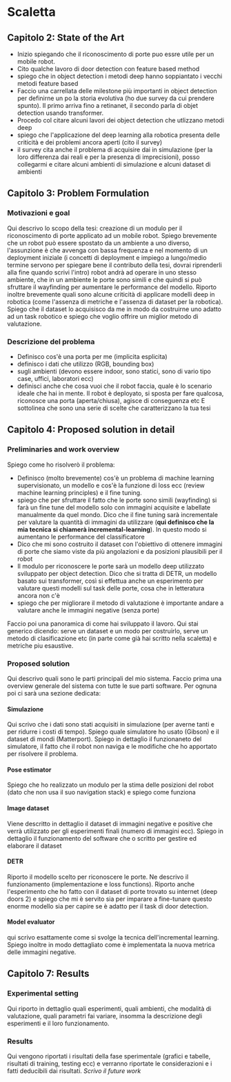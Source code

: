 # Scaletta

## Capitolo 2: State of the Art

* Inizio spiegando che il riconoscimento di porte puo essre utile per un mobile robot.
* Cito qualche lavoro di door detection con feature based method
* spiego che in object detection i metodi deep hanno soppiantato i vecchi metodi feature based
* Faccio una carrellata delle milestone più importanti in object detection per definirne un po la storia evolutiva (ho due survey da cui prendere spunto). Il primo arriva fino a retinanet, il secondo parla di objet detection usando transformer.
* Procedo col citare alcuni lavori dei object detection che utlizzano metodi deep
* spiego che l'applicazione del deep learning alla robotica presenta delle criticità e dei problemi ancora aperti (cito il survey)
* il survey cita anche il problema di acquisire dai in simulazione (per la loro differenza dai reali e per la presenza di imprecisioni), posso collegarmi e citare alcuni ambienti di simulazione e alcuni dataset di ambienti

## Capitolo 3: Problem Formulation 

### Motivazioni e goal

Qui descrivo lo scopo della tesi: creazione di un modulo per il riconoscimento di porte applicato ad un mobile robot. Spiego brevemente che un robot può essere spostato da un ambiente a uno diverso, l'assunzione è che avvenga con bassa frequenza e nel momento di un deployment iniziale (i concetti di deployment e impiego a lungo/medio termine servono per spiegare bene il contributo della tesi, dovrai riprenderli alla fine quando scrivi l'intro) robot andrà ad operare in uno stesso ambiente, che in un ambiente le porte sono simili e che quindi si può sfruttare il wayfinding per aumentare le performance del modello. Riporto inoltre brevemente quali sono alcune criticità di applicare modelli deep in robotica (come l'assenza di metriche e l'assenza di dataset per la robotica). Spiego che il dataset lo acquisisco da me in modo da costruirne uno adatto ad un task robotico e spiego che voglio offrire un miglior metodo di valutazione.

### Descrizione del problema

* Definisco cos'è una porta per me (implicita esplicita)
* definisco i dati che utilizzo (RGB, bounding box)
* sugli ambienti (devono essere indoor, sono statici, sono di vario tipo case, uffici, laboratori ecc)
* definisci anche che cosa vuoi che il robot faccia, quale è lo scenario ideale che hai in mente. Il robot è deployato, si sposta per fare qualcosa, riconosce una porta (aperta/chiusa), agisce di conseguenza etc E sottolinea che sono una serie di scelte che caratterizzano la tua tesi

## Capitolo 4: Proposed solution in detail

### Preliminaries and work overview

Spiego come ho risolverò il problema:

* Definisco (molto brevemente) cos'è un problema di machine learning supervisionato, un modello e cos'è la funzione di loss ecc (review machine learning principles) e il fine tuning.
* spiego che per sfruttare il fatto che le porte sono simili (wayfinding) si farà un fine tune del modello solo con immagini acquisite e labellate manualmente da quel mondo. Dico che il fine tuning sarà incrementale per valutare la quantità di immagini da utilizzare (**qui definisco che la mia tecnica si chiamerà incremental-learning**). In questo modo si aumentano le performance del classificatore
* Dico che mi sono costruito il dataset con l'obiettivo di ottenere immagini di porte che siamo viste da più angolazioni e da posizioni plausibili per il robot
* Il modulo per riconoscere le porte sarà un modello deep utilizzato sviluppato per object detection. Dico che si tratta di DETR, un modello basato sui transformer, così si effettua anche un esperimento per valutare questi modelli sul task delle porte, cosa che in letteratura ancora non c'è
* spiego che per migliorare il metodo di valutazione è importante andare a valutare anche le immagini negative (senza porte)

Faccio poi una panoramica di come hai sviluppato il lavoro. Qui stai generico dicendo: serve un dataset e un modo per costruirlo, serve un metodo di clasificazione etc (in parte come già hai scritto nella scaletta) e metriche piu esaustive.

### Proposed solution

Qui descrivo quali sono le parti principali del mio sistema. Faccio prima una overview generale del sistema con tutte le sue parti software. Per ognuna poi ci sarà una sezione dedicata:

#### Simulazione

Qui scrivo che i dati sono stati acquisiti in simulazione (per averne tanti e per ridurre i costi di tempo). Spiego quale simulatore ho usato (Gibson) e il dataset di mondi (Matterport). Spiego in dettaglio il funzionaneto del simulatore, il fatto che il robot non naviga e le modifiche che ho apportato per risolvere il problema.

#### Pose estimator

Spiego che ho realizzato un modulo per la stima delle posizioni del robot (dato che non usa il suo navigation stack) e spiego come funziona

#### Image dataset

Viene descritto in dettaglio il dataset di immagini negative e positive che verrà utilizzato per gli esperimenti finali (numero di immagini ecc). Spiego in dettaglio il funzionamento del software che o scritto per gestire ed elaborare il dataset

#### DETR

Riporto il modello scelto per riconoscere le porte. Ne descrivo il funzionamento (implementazione e loss functions). Riporto anche l'esperimento che ho fatto con il dataset di porte trovato su internet  (deep doors 2) e spiego che mi è servito sia per imparare a fine-tunare questo enorme modello sia per capire se è adatto per il task di door detection.

#### Model evaluator

qui scrivo esattamente come si svolge la tecnica dell'incremental learning. Spiego inoltre in modo dettagliato come è implementata la nuova metrica delle immagini negative.

## Capitolo 7: Results

### Experimental setting

Qui riporto in dettaglio quali esperimenti, quali ambienti, che modalità di valutazione, quali parametri fai variare, insomma la descrizione degli esperimenti e il loro funzionamento.

### Results

Qui vengono riportati i risultati della fase sperimentale (grafici e tabelle, risultati di training, testing ecc) e verranno riportate le considerazioni e i fatti deducibili dai risultati. *Scrivo il future work*

